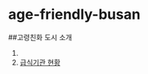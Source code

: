 # age-friendly-busan

##고령친화 도시 소개

1.
2. [급식기관 현황](https://www.data.go.kr/data/3076438/fileData.do)
